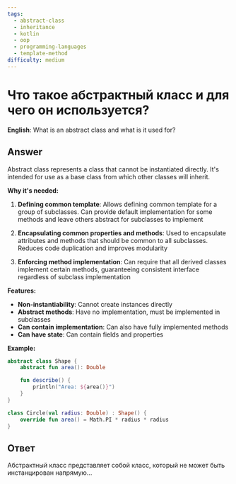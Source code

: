 ```yaml
---
tags:
  - abstract-class
  - inheritance
  - kotlin
  - oop
  - programming-languages
  - template-method
difficulty: medium
---
```


# Что такое абстрактный класс и для чего он используется?

**English**: What is an abstract class and what is it used for?

## Answer

Abstract class represents a class that cannot be instantiated directly. It's intended for use as a base class from which other classes will inherit.

**Why it's needed:**

1. **Defining common template**: Allows defining common template for a group of subclasses. Can provide default implementation for some methods and leave others abstract for subclasses to implement

2. **Encapsulating common properties and methods**: Used to encapsulate attributes and methods that should be common to all subclasses. Reduces code duplication and improves modularity

3. **Enforcing method implementation**: Can require that all derived classes implement certain methods, guaranteeing consistent interface regardless of subclass implementation

**Features:**
- **Non-instantiability**: Cannot create instances directly
- **Abstract methods**: Have no implementation, must be implemented in subclasses
- **Can contain implementation**: Can also have fully implemented methods
- **Can have state**: Can contain fields and properties

**Example:**
```kotlin
abstract class Shape {
    abstract fun area(): Double

    fun describe() {
        println("Area: ${area()}")
    }
}

class Circle(val radius: Double) : Shape() {
    override fun area() = Math.PI * radius * radius
}
```

## Ответ

Абстрактный класс представляет собой класс, который не может быть инстанцирован напрямую...

